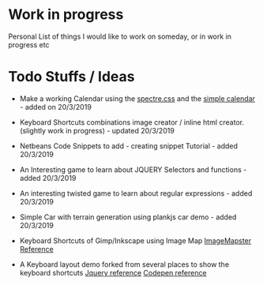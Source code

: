 # Work in progress
Personal List of things I would like to work on someday, or in work in progress etc

# Todo Stuffs / Ideas
 - Make a working Calendar using the [spectre.css](https://picturepan2.github.io/spectre/experimentals/calendars.html) and the [simple calendar](https://github.com/monsterbrain/simple-calendar) - added on 20/3/2019
 - Keyboard Shortcuts combinations image creator / inline html creator. (slightly work in progress) - updated 20/3/2019
 - Netbeans Code Snippets to add - creating snippet Tutorial - added 20/3/2019
 - An Interesting game to learn about JQUERY Selectors and functions - added 20/3/2019
 
 - An interesting twisted game to learn about regular expressions - added 20/3/2019
 - Simple Car with terrain generation using plankjs car demo - added 20/3/2019
 - Keyboard Shortcuts of Gimp/Inkscape using Image Map [ImageMapster Reference](http://www.outsharked.com/imagemapster/default.aspx?demos.html#beatles)
 - A Keyboard layout demo forked from several places to show the keyboard shortcuts [Jquery reference](https://code.tutsplus.com/tutorials/creating-a-keyboard-with-css-and-jquery--net-5774) [Codepen reference](https://codepen.io/gschier/pen/VKgyaY)
